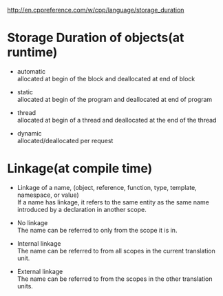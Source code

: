 http://en.cppreference.com/w/cpp/language/storage_duration

# Storage Duration of objects(at runtime)
- automatic<br>
 allocated at begin of the block and deallocated at end of block

- static<br>
 allocated at begin of the program and deallocated at end of program

- thread<br>
allocated at begin of a thread and deallocated at the end of the thread

- dynamic<br>
allocated/deallocated per request


# Linkage(at compile time)
- Linkage of a name, (object, reference, function, type, template, namespace, or value)<br>
If a name has linkage, it refers to the same entity as the same name introduced by a declaration in another scope.

- No linkage<br>
The name can be referred to only from the scope it is in.

- Internal linkage<br>
The name can be referred to from all scopes in the current translation unit.

- External linkage<br>
The name can be referred to from the scopes in the other translation units.